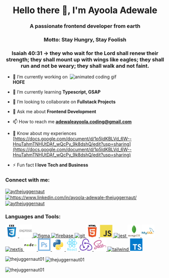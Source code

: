 <h1 align="center">Hello there 👋, I'm Ayoola Adewale</h1>
<h3 align="center">A passionate frontend developer from earth</h3>

<h3 align="center">Motto: Stay Hungry, Stay Foolish</h3>
<h3 align="center">Isaiah 40:31 -> they who wait for the Lord shall renew their strength; they shall mount up with wings like eagles; they shall run and not be weary; they shall walk and not faint.</h3>

<div><img src="https://media.tenor.com/2uyENRmiUt0AAAAC/coding.gif" width='300' align="right" alt="animated coding gif" /></div>


- 🔭 I’m currently working on **HOFE**

- 🌱 I’m currently learning **Typescript, GSAP**

- 👯 I’m looking to collaborate on **Fullstack Projects**

- 💬 Ask me about **Frontend Development**

- 📫 How to reach me **adewaleayoola.coding@gmail.com**

- 📄 Know about my experiences [https://docs.google.com/document/d/1p5ldKBLVd_6W--HnuTahmTNHUtDAf_wQcPy_9k8dshQ/edit?usp=sharing](https://docs.google.com/document/d/1p5ldKBLVd_6W--HnuTahmTNHUtDAf_wQcPy_9k8dshQ/edit?usp=sharing)

- ⚡ Fun fact **I love Tech and Business**

<h3 align="left">Connect with me:</h3>
<p align="left">
<a href="https://twitter.com/aythejuggernaut" target="blank"><img align="center" src="https://raw.githubusercontent.com/rahuldkjain/github-profile-readme-generator/master/src/images/icons/Social/twitter.svg" alt="aythejuggernaut" height="30" width="40" /></a>
<a href="https://linkedin.com/in/https://www.linkedin.com/in/ayoola-adewale-thejuggernaut/" target="blank"><img align="center" src="https://raw.githubusercontent.com/rahuldkjain/github-profile-readme-generator/master/src/images/icons/Social/linked-in-alt.svg" alt="https://www.linkedin.com/in/ayoola-adewale-thejuggernaut/" height="30" width="40" /></a>
<a href="https://instagram.com/aythejuggernaut" target="blank"><img align="center" src="https://raw.githubusercontent.com/rahuldkjain/github-profile-readme-generator/master/src/images/icons/Social/instagram.svg" alt="aythejuggernaut" height="30" width="40" /></a>
</p>

<h3 align="left">Languages and Tools:</h3>
<p align="left"> <a href="https://www.w3schools.com/css/" target="_blank" rel="noreferrer"> <img src="https://raw.githubusercontent.com/devicons/devicon/master/icons/css3/css3-original-wordmark.svg" alt="css3" width="40" height="40"/> </a> <a href="https://expressjs.com" target="_blank" rel="noreferrer"> <img src="https://raw.githubusercontent.com/devicons/devicon/master/icons/express/express-original-wordmark.svg" alt="express" width="40" height="40"/> </a> <a href="https://www.figma.com/" target="_blank" rel="noreferrer"> <img src="https://www.vectorlogo.zone/logos/figma/figma-icon.svg" alt="figma" width="40" height="40"/> </a> <a href="https://firebase.google.com/" target="_blank" rel="noreferrer"> <img src="https://www.vectorlogo.zone/logos/firebase/firebase-icon.svg" alt="firebase" width="40" height="40"/> </a> <a href="https://git-scm.com/" target="_blank" rel="noreferrer"> <img src="https://www.vectorlogo.zone/logos/git-scm/git-scm-icon.svg" alt="git" width="40" height="40"/> </a> <a href="https://www.w3.org/html/" target="_blank" rel="noreferrer"> <img src="https://raw.githubusercontent.com/devicons/devicon/master/icons/html5/html5-original-wordmark.svg" alt="html5" width="40" height="40"/> </a> <a href="https://developer.mozilla.org/en-US/docs/Web/JavaScript" target="_blank" rel="noreferrer"> <img src="https://raw.githubusercontent.com/devicons/devicon/master/icons/javascript/javascript-original.svg" alt="javascript" width="40" height="40"/> </a> <a href="https://jestjs.io" target="_blank" rel="noreferrer"> <img src="https://www.vectorlogo.zone/logos/jestjsio/jestjsio-icon.svg" alt="jest" width="40" height="40"/> </a> <a href="https://www.mongodb.com/" target="_blank" rel="noreferrer"> <img src="https://raw.githubusercontent.com/devicons/devicon/master/icons/mongodb/mongodb-original-wordmark.svg" alt="mongodb" width="40" height="40"/> </a> <a href="https://www.mysql.com/" target="_blank" rel="noreferrer"> <img src="https://raw.githubusercontent.com/devicons/devicon/master/icons/mysql/mysql-original-wordmark.svg" alt="mysql" width="40" height="40"/> </a> <a href="https://nextjs.org/" target="_blank" rel="noreferrer"> <img src="https://cdn.worldvectorlogo.com/logos/nextjs-2.svg" alt="nextjs" width="40" height="40"/> </a> <a href="https://nodejs.org" target="_blank" rel="noreferrer"> <img src="https://raw.githubusercontent.com/devicons/devicon/master/icons/nodejs/nodejs-original-wordmark.svg" alt="nodejs" width="40" height="40"/> </a> <a href="https://www.photoshop.com/en" target="_blank" rel="noreferrer"> <img src="https://raw.githubusercontent.com/devicons/devicon/master/icons/photoshop/photoshop-line.svg" alt="photoshop" width="40" height="40"/> </a> <a href="https://www.python.org" target="_blank" rel="noreferrer"> <img src="https://raw.githubusercontent.com/devicons/devicon/master/icons/python/python-original.svg" alt="python" width="40" height="40"/> </a> <a href="https://reactjs.org/" target="_blank" rel="noreferrer"> <img src="https://raw.githubusercontent.com/devicons/devicon/master/icons/react/react-original-wordmark.svg" alt="react" width="40" height="40"/> </a> <a href="https://redux.js.org" target="_blank" rel="noreferrer"> <img src="https://raw.githubusercontent.com/devicons/devicon/master/icons/redux/redux-original.svg" alt="redux" width="40" height="40"/> </a> <a href="https://sass-lang.com" target="_blank" rel="noreferrer"> <img src="https://raw.githubusercontent.com/devicons/devicon/master/icons/sass/sass-original.svg" alt="sass" width="40" height="40"/> </a> <a href="https://tailwindcss.com/" target="_blank" rel="noreferrer"> <img src="https://www.vectorlogo.zone/logos/tailwindcss/tailwindcss-icon.svg" alt="tailwind" width="40" height="40"/> </a> <a href="https://www.typescriptlang.org/" target="_blank" rel="noreferrer"> <img src="https://raw.githubusercontent.com/devicons/devicon/master/icons/typescript/typescript-original.svg" alt="typescript" width="40" height="40"/> </a> </p>

<p><img align="left" src="https://github-readme-stats.vercel.app/api/top-langs?username=thejuggernaut01&show_icons=true&locale=en&layout=compact" alt="thejuggernaut01" /></p>

<p>&nbsp;<img align="center" src="https://github-readme-stats.vercel.app/api?username=thejuggernaut01&show_icons=true&locale=en" alt="thejuggernaut01" /></p>

<p><img align="center" src="https://github-readme-streak-stats.herokuapp.com/?user=thejuggernaut01&" alt="thejuggernaut01" /></p>
